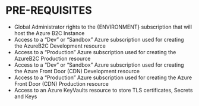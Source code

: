 # PRE-REQUISITES

* Global Administrator rights to the {ENVIRONMENT} subscription that will host the Azure B2C Instance
* Access to a “Dev” or “Sandbox” Azure subscription used for creating the AzureB2C Development resource
* Access to a “Production” Azure subscription used for creating the AzureB2C Production resource
* Access to a “Dev” or “Sandbox” Azure subscription used for creating the Azure Front Door (CDN) Development resource
* Access to a “Production” Azure subscription used for creating the Azure Front Door (CDN) Production resource
* Access to an Azure KeyVaults resource to store TLS certificates, Secrets and Keys
